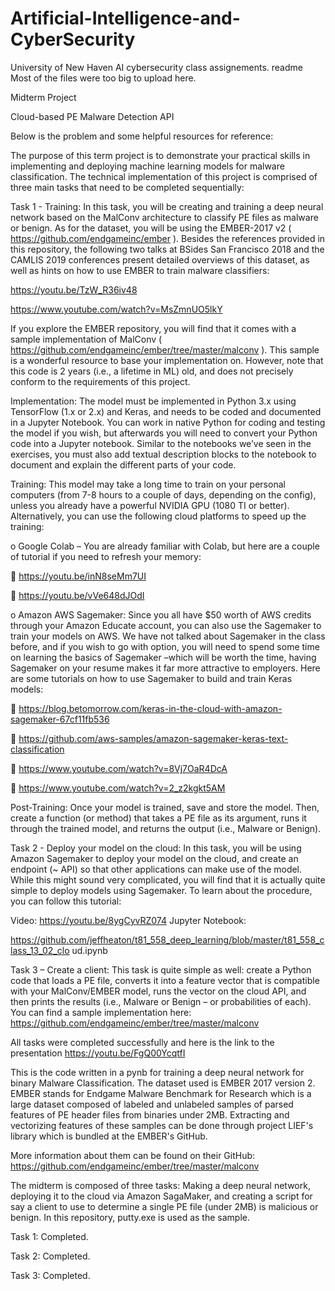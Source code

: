 # Artificial-Intelligence-and-CyberSecurity
University of New Haven AI cybersecurity class assignements.
readme
Most of the files were too big to upload here.

Midterm Project

Cloud-based PE Malware Detection API

Below is the problem and some helpful resources for reference:

The purpose of this term project is to demonstrate your practical skills in implementing and deploying machine learning models for malware classification. The technical implementation of this project is comprised of three main tasks that need to be completed sequentially:

Task 1 - Training: In this task, you will be creating and training a deep neural network based on the MalConv architecture to classify PE files as malware or benign. As for the dataset, you will be using the EMBER-2017 v2 ( https://github.com/endgameinc/ember ). Besides the references provided in this repository, the following two talks at BSides San Francisco 2018 and the CAMLIS 2019 conferences present detailed overviews of this dataset, as well as hints on how to use EMBER to train malware classifiers:

https://youtu.be/TzW_R36iv48

https://www.youtube.com/watch?v=MsZmnUO5lkY

If you explore the EMBER repository, you will find that it comes with a sample implementation of MalConv ( https://github.com/endgameinc/ember/tree/master/malconv ). This sample is a wonderful resource to base your implementation on. However, note that this code is 2 years (i.e., a lifetime in ML) old, and does not precisely conform to the requirements of this project.

Implementation: The model must be implemented in Python 3.x using TensorFlow (1.x or 2.x) and Keras, and needs to be coded and documented in a Jupyter Notebook. You can work in native Python for coding and testing the model if you wish, but afterwards you will need to convert your Python code into a Jupyter notebook. Similar to the notebooks we’ve seen in the exercises, you must also add textual description blocks to the notebook to document and explain the different parts of your code.

Training: This model may take a long time to train on your personal computers (from 7-8 hours to a couple of days, depending on the config), unless you already have a powerful NVIDIA GPU (1080 TI or better). Alternatively, you can use the following cloud platforms to speed up the training:


o	Google Colab – You are already familiar with Colab, but here are a couple of tutorial if you need to refresh your memory:

	https://youtu.be/inN8seMm7UI

	https://youtu.be/vVe648dJOdI
 

o	Amazon AWS Sagemaker: Since you all have $50 worth of AWS credits through your Amazon Educate account, you can also use the Sagemaker to train your models on AWS. We have not talked about Sagemaker in the class before, and if you wish to go with option, you will need to spend some time on learning the basics of Sagemaker –which will be worth the time, having Sagemaker on your resume makes it far more attractive to employers. Here are some tutorials on how to use Sagemaker to build and train Keras models:

	https://blog.betomorrow.com/keras-in-the-cloud-with-amazon-sagemaker-67cf11fb536

	https://github.com/aws-samples/amazon-sagemaker-keras-text-classification

	https://www.youtube.com/watch?v=8Vj7OaR4DcA

	https://www.youtube.com/watch?v=2_z2kgkt5AM


Post-Training: Once your model is trained, save and store the model. Then, create a function (or method) that takes a PE file as its argument, runs it through the trained model, and returns the output (i.e., Malware or Benign).

Task 2 - Deploy your model on the cloud: In this task, you will be using Amazon Sagemaker to deploy your model on the cloud, and create an endpoint (~ API) so that other applications can make use of the model. While this might sound very complicated, you will find that it is actually quite simple to deploy models using Sagemaker. To learn about the procedure, you can follow this tutorial:

Video: https://youtu.be/8ygCyvRZ074 Jupyter Notebook:

https://github.com/jeffheaton/t81_558_deep_learning/blob/master/t81_558_class_13_02_clo ud.ipynb

Task 3 – Create a client: This task is quite simple as well: create a Python code that loads a PE file, converts it into a feature vector that is compatible with your MalConv/EMBER model, runs the vector on the cloud API, and then prints the results (i.e., Malware or Benign – or probabilities of each). You can find a sample implementation here: https://github.com/endgameinc/ember/tree/master/malconv

All tasks were completed successfully and here is the link to the presentation
https://youtu.be/FgQ00YcqtfI


This is the code written in a pynb for training a deep neural network for binary Malware Classification. The dataset used is EMBER 2017 version 2. EMBER stands for Endgame Malware Benchmark for Research which is a large dataset composed of labeled and unlabeled samples of parsed features of PE header files from binaries under 2MB. Extracting and vectorizing features of these samples can be done through project LIEF's library which is bundled at the EMBER's GitHub.

More information about them can be found on their GitHub: https://github.com/endgameinc/ember/tree/master/malconv

The midterm is composed of three tasks: Making a deep neural network, deploying it to the cloud via Amazon SagaMaker, and creating a script for say a client to use to determine a single PE file (under 2MB) is malicious or benign. In this repository, putty.exe is used as the sample.

Task 1: Completed. 

Task 2: Completed.

Task 3: Completed. 
